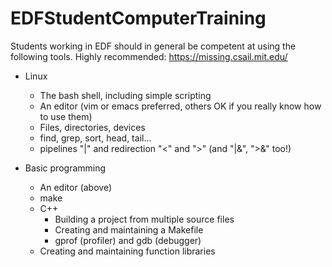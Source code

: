 # EDFStudentComputerTraining
Students working in EDF should in general be competent at using the following tools.
Highly recommended:  https://missing.csail.mit.edu/

 * Linux
   * The bash shell, including simple scripting
   * An editor (vim or emacs preferred, others OK if you really know how to use them)
   * Files, directories, devices
   * find, grep, sort, head, tail...
   * pipelines "|" and redirection "<" and ">" (and "|&", ">&" too!)

 * Basic programming
   * An editor (above)
   * make
   * C++
     * Building a project from multiple source files
     * Creating and maintaining a Makefile
     * gprof (profiler) and gdb (debugger)
   * Creating and maintaining function libraries

